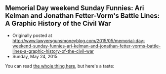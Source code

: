 ## Memorial Day weekend Sunday Funnies: Ari Kelman and Jonathan Fetter-Vorm's Battle Lines: A Graphic History of the Civil War

 * Originally posted at http://www.lawyersgunsmoneyblog.com/2015/05/memorial-day-weekend-sunday-funnies-ari-kelman-and-jonathan-fetter-vorms-battle-lines-a-graphic-history-of-the-civil-war
 * Sunday, May 24, 2015

You can read [the whole thing here](http://www.salon.com/2015/05/24/%!E(MISSING)2%9Cbattle\_lines\_a\_graphic\_history\_of\_the\_civil\_war%!E(MISSING)2%9D\_uses\_vivid\_art\_to\_tell\_the\_story\_of\_americas\_darkest\_war/), but here's a taste: